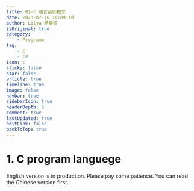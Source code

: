 ```yaml
---
title: 01-C 语言基础概念
date: 2023-07-16 16:09:18
author: Lilya 黑静美
isOriginal: true
category: 
    - Programm
tag:
    - C
    - C#
icon: c
sticky: false
star: false
article: true
timeline: true
image: false
navbar: true
sidebarIcon: true
headerDepth: 3
comment: true
lastUpdated: true
editLink: false
backToTop: true
---
```


# 1. C program languege

English version is in production. Please pay some patience. You can read the Chinese version first.

